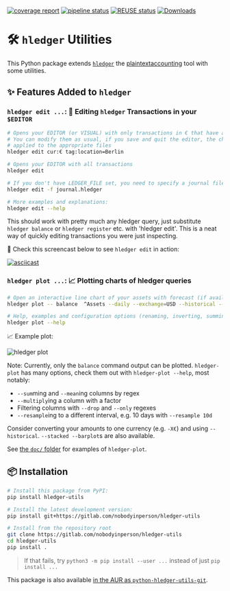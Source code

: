 [![coverage report](https://gitlab.com/nobodyinperson/hledger-utils/badges/main/coverage.svg)](https://gitlab.com/nobodyinperson/hledger-utils/-/commits/main)
[![pipeline status](https://gitlab.com/nobodyinperson/hledger-utils/badges/main/pipeline.svg)](https://gitlab.com/nobodyinperson/hledger-utils/-/commits/main)
[![REUSE status](https://api.reuse.software/badge/gitlab.com/nobodyinperson/hledger-utils)](https://api.reuse.software/info/gitlab.com/nobodyinperson/hledger-utils)
[![Downloads](https://static.pepy.tech/badge/hledger-utils)](https://pepy.tech/project/hledger-utils)

#  🛠️ `hledger` Utilities

This Python package extends [`hledger`](https://hledger.org) the [plaintextaccounting](https://plaintextaccounting.org) tool with some utilities.
 
## ✨ Features Added to `hledger`

### `hledger edit ...`: 📝 Editing `hledger` Transactions in your `$EDITOR`

```bash
# Opens your EDITOR (or VISUAL) with only transactions in € that have a Berlin tag
# You can modify them as usual, if you save and quit the editor, the changes will be
# applied to the appropriate files
hledger edit cur:€ tag:location=Berlin

# Opens your EDITOR with all transactions
hledger edit

# If you don't have LEDGER_FILE set, you need to specify a journal file as usual:
hledger edit -f journal.hledger

# More examples and explanations:
hledger edit --help
```

This should work with pretty much any hledger query, just substitute `hledger balance` or `hledger register` etc. with 'hledger edit'. This is a neat way of quickly editing transactions you were just inspecting.

🎥 Check this screencast below to see `hledger edit` in action:

[![asciicast](https://asciinema.org/a/549559.svg)](https://asciinema.org/a/549559)

### `hledger plot ...`: 📈 Plotting charts of hledger queries

```bash
# Open an interactive line chart of your assets with forecast (if available) and also save it as PNG
hledger plot -- balance  ^Assets --daily --exchange=USD --historical --forecast -o assets.png

# Help, examples and configuration options (renaming, inverting, summing, styling, etc..)
hledger plot --help
```

📈 Example plot:

![hledger plot](https://gitlab.com/nobodyinperson/hledger-utils/-/raw/main/doc/hledger-plot.png)

Note: Currently, only the `balance` command output can be plotted. `hledger-plot` has many options, check them out with `hledger-plot --help`, most notably:

- `--sum`ming and `--mean`ing columns by regex
- `--multiply`ing a column with a factor
- Filtering columns with `--drop` and `--only` regexes
- `--resample`ing to a different interval, e.g. 10 days with `--resample 10d`

Consider converting your amounts to one currency (e.g. `-X€`) and using `--historical`. `--stacked --barplot`s are also available.

See [the `doc/` folder](https://gitlab.com/nobodyinperson/hledger-utils/-/tree/main/doc) for examples of `hledger-plot`.

## 📦 Installation

```bash
# Install this package from PyPI:
pip install hledger-utils

# Install the latest development version:
pip install git+https://gitlab.com/nobodyinperson/hledger-utils

# Install from the repository root
git clone https://gitlab.com/nobodyinperson/hledger-utils
cd hledger-utils
pip install .
```

> If that fails, try `python3 -m pip install --user ...` instead of just `pip install ...`

This package is also available [in the AUR as `python-hledger-utils-git`](https://aur.archlinux.org/packages/python-hledger-utils-git).
